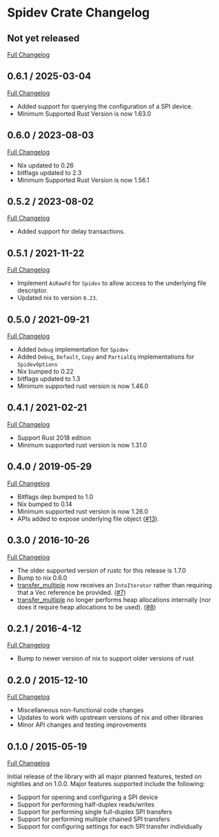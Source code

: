 # Spidev Crate Changelog

## Not yet released

[Full Changelog](https://github.com/rust-embedded/rust-spidev/compare/0.6.1...HEAD)

## 0.6.1 / 2025-03-04

[Full Changelog](https://github.com/rust-embedded/rust-spidev/compare/0.6.0...0.6.1)

- Added support for querying the configuration of a SPI device.
- Minimum Supported Rust Version is now 1.63.0

## 0.6.0 / 2023-08-03

[Full Changelog](https://github.com/rust-embedded/rust-spidev/compare/0.5.2...0.6.0)

- Nix updated to 0.26
- bitflags updated to 2.3
- Minimum Supported Rust Version is now 1.56.1

## 0.5.2 / 2023-08-02

[Full Changelog](https://github.com/rust-embedded/rust-spidev/compare/0.5.1...0.5.2)

- Added support for delay transactions.

## 0.5.1 / 2021-11-22

[Full Changelog](https://github.com/rust-embedded/rust-spidev/compare/0.5.0...0.5.1)

- Implement `AsRawFd` for `Spidev` to allow access to the underlying file descriptor.
- Updated nix to version `0.23`.

## 0.5.0 / 2021-09-21

[Full Changelog](https://github.com/rust-embedded/rust-spidev/compare/0.4.1...0.5.0)

- Added `Debug` implementation for `Spidev`
- Added `Debug`, `Default`, `Copy` and `PartialEq` implementations for `SpidevOptions`
- Nix bumped to 0.22
- bitflags updated to 1.3
- Minimum supported rust version is now 1.46.0

## 0.4.1 / 2021-02-21

[Full Changelog](https://github.com/rust-embedded/rust-spidev/compare/0.4.0...0.4.1)

- Support Rust 2018 edition
- Minimum supported rust version is now 1.31.0

## 0.4.0 / 2019-05-29

[Full Changelog](https://github.com/rust-embedded/rust-spidev/compare/0.3.0...0.4.0)

- Bitflags dep bumped to 1.0
- Nix bumped to 0.14
- Minimum supported rust version is now 1.26.0
- APIs added to expose underlying file object ([#13](https://github.com/rust-embedded/rust-spidev/pull/13)).

## 0.3.0 / 2016-10-26

[Full Changelog](https://github.com/rust-embedded/rust-spidev/compare/0.2.1...0.3.0)

- The older supported version of rustc for this release is 1.7.0
- Bump to nix 0.6.0
- [transfer_multiple](http://posborne.github.io/rust-spidev/spidev/struct.Spidev.html#method.transfer_multiple) now
  receives an `IntoIterator` rather than requiring that a Vec reference be
  provided. ([#7](https://github.com/rust-embedded/rust-spidev/pull/7))
- [transfer_multiple](http://posborne.github.io/rust-spidev/spidev/struct.Spidev.html#method.transfer_multiple) no
  longer performs heap allocations internally (nor does it require heap
  allocations to be used). ([#8](https://github.com/rust-embedded/rust-spidev/pull/8))

## 0.2.1 / 2016-4-12

[Full Changelog](https://github.com/posborne/rust-spidev/compare/0.2.0...0.2.1)

- Bump to newer version of nix to support older versions of rust

## 0.2.0 / 2015-12-10

[Full Changelog](https://github.com/posborne/rust-spidev/compare/0.1.0...0.2.0)

- Miscellaneous non-functional code changes
- Updates to work with upstream versions of nix and other libraries
- Minor API changes and testing improvements

## 0.1.0 / 2015-05-19

[Full Changelog](https://github.com/posborne/rust-spidev/compare/0baf4916a6276315e28aef6a8508b10f8d35276f...0.1.0)

Initial release of the library with all major planned features, tested
on nightlies and on 1.0.0.  Major features supported include the
following:

- Support for opening and configuring a SPI device
- Support for performing half-duplex reads/writes
- Support for performing single full-duplex SPI transfers
- Support for performing multiple chained SPI transfers
- Support for configuring settings for each SPI transfer individually
